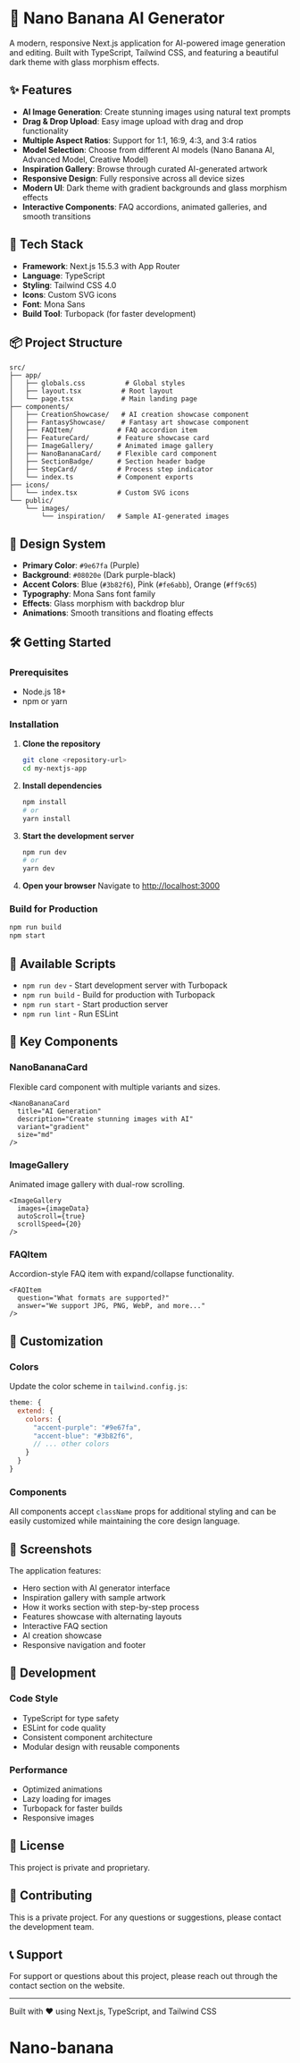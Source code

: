 # 🍌 Nano Banana AI Generator

A modern, responsive Next.js application for AI-powered image generation and editing. Built with TypeScript, Tailwind CSS, and featuring a beautiful dark theme with glass morphism effects.

## ✨ Features

- **AI Image Generation**: Create stunning images using natural text prompts
- **Drag & Drop Upload**: Easy image upload with drag and drop functionality
- **Multiple Aspect Ratios**: Support for 1:1, 16:9, 4:3, and 3:4 ratios
- **Model Selection**: Choose from different AI models (Nano Banana AI, Advanced Model, Creative Model)
- **Inspiration Gallery**: Browse through curated AI-generated artwork
- **Responsive Design**: Fully responsive across all device sizes
- **Modern UI**: Dark theme with gradient backgrounds and glass morphism effects
- **Interactive Components**: FAQ accordions, animated galleries, and smooth transitions

## 🚀 Tech Stack

- **Framework**: Next.js 15.5.3 with App Router
- **Language**: TypeScript
- **Styling**: Tailwind CSS 4.0
- **Icons**: Custom SVG icons
- **Font**: Mona Sans
- **Build Tool**: Turbopack (for faster development)

## 📦 Project Structure

```
src/
├── app/
│   ├── globals.css          # Global styles
│   ├── layout.tsx          # Root layout
│   └── page.tsx            # Main landing page
├── components/
│   ├── CreationShowcase/   # AI creation showcase component
│   ├── FantasyShowcase/    # Fantasy art showcase component
│   ├── FAQItem/           # FAQ accordion item
│   ├── FeatureCard/       # Feature showcase card
│   ├── ImageGallery/      # Animated image gallery
│   ├── NanoBananaCard/    # Flexible card component
│   ├── SectionBadge/      # Section header badge
│   ├── StepCard/          # Process step indicator
│   └── index.ts           # Component exports
├── icons/
│   └── index.tsx          # Custom SVG icons
└── public/
    └── images/
        └── inspiration/   # Sample AI-generated images
```

## 🎨 Design System

- **Primary Color**: `#9e67fa` (Purple)
- **Background**: `#08020e` (Dark purple-black)
- **Accent Colors**: Blue (`#3b82f6`), Pink (`#fe6abb`), Orange (`#ff9c65`)
- **Typography**: Mona Sans font family
- **Effects**: Glass morphism with backdrop blur
- **Animations**: Smooth transitions and floating effects

## 🛠️ Getting Started

### Prerequisites

- Node.js 18+ 
- npm or yarn

### Installation

1. **Clone the repository**
   ```bash
   git clone <repository-url>
   cd my-nextjs-app
   ```

2. **Install dependencies**
   ```bash
   npm install
   # or
   yarn install
   ```

3. **Start the development server**
   ```bash
   npm run dev
   # or
   yarn dev
   ```

4. **Open your browser**
   Navigate to [http://localhost:3000](http://localhost:3000)

### Build for Production

```bash
npm run build
npm start
```

## 📱 Available Scripts

- `npm run dev` - Start development server with Turbopack
- `npm run build` - Build for production with Turbopack
- `npm run start` - Start production server
- `npm run lint` - Run ESLint

## 🎯 Key Components

### NanoBananaCard
Flexible card component with multiple variants and sizes.

```tsx
<NanoBananaCard
  title="AI Generation"
  description="Create stunning images with AI"
  variant="gradient"
  size="md"
/>
```

### ImageGallery
Animated image gallery with dual-row scrolling.

```tsx
<ImageGallery
  images={imageData}
  autoScroll={true}
  scrollSpeed={20}
/>
```

### FAQItem
Accordion-style FAQ item with expand/collapse functionality.

```tsx
<FAQItem
  question="What formats are supported?"
  answer="We support JPG, PNG, WebP, and more..."
/>
```

## 🎨 Customization

### Colors
Update the color scheme in `tailwind.config.js`:

```javascript
theme: {
  extend: {
    colors: {
      "accent-purple": "#9e67fa",
      "accent-blue": "#3b82f6",
      // ... other colors
    }
  }
}
```

### Components
All components accept `className` props for additional styling and can be easily customized while maintaining the core design language.

## 📸 Screenshots

The application features:
- Hero section with AI generator interface
- Inspiration gallery with sample artwork
- How it works section with step-by-step process
- Features showcase with alternating layouts
- Interactive FAQ section
- AI creation showcase
- Responsive navigation and footer

## 🔧 Development

### Code Style
- TypeScript for type safety
- ESLint for code quality
- Consistent component architecture
- Modular design with reusable components

### Performance
- Optimized animations
- Lazy loading for images
- Turbopack for faster builds
- Responsive images

## 📄 License

This project is private and proprietary.

## 🤝 Contributing

This is a private project. For any questions or suggestions, please contact the development team.

## 📞 Support

For support or questions about this project, please reach out through the contact section on the website.

---

Built with ❤️ using Next.js, TypeScript, and Tailwind CSS
# Nano-banana
